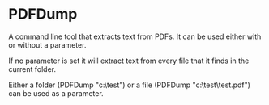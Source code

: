 # PDFDump
A command line tool that extracts text from PDFs. It can be used either with or without a parameter. 

If no parameter is set it will extract text from every file that it finds in the current folder.

Either a folder (PDFDump "c:\test") or a file (PDFDump "c:\test\test.pdf") can be used as a parameter.

